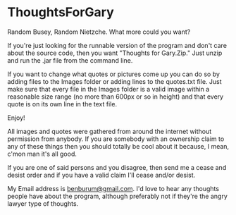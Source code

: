 ThoughtsForGary
===============

Random Busey, Random Nietzche. What more could you want?


If you're just looking for the runnable version of the program and don't care about the source code, then you want "Thoughts for Gary.Zip."  Just unzip and run the .jar file from the command line.

If you want to change what quotes or pictures come up you can do so by adding files to the Images folder or adding lines to the quotes.txt file.  Just make sure that every file in the Images folder is a valid image within a reasonable size range (no more than 600px or so in height) and that every quote is on its own line in the text file.

Enjoy!





All images and quotes were gathered from around the internet without permission from anybody.  If you are somebody with an ownership claim to any of these things then you should totally be cool about it because, I mean, c'mon man it's all good.

If you are one of said persons and you disagree, then send me a cease and desist order and if you have a valid claim I'll cease and/or desist.

My Email address is benburum@gmail.com.  I'd love to hear any thoughts people have about the program, although preferably not if they're the angry lawyer type of thoughts.

